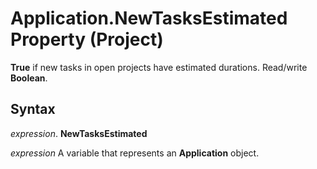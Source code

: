 
# Application.NewTasksEstimated Property (Project)

 **True** if new tasks in open projects have estimated durations. Read/write **Boolean**.


## Syntax

 _expression_. **NewTasksEstimated**

 _expression_ A variable that represents an **Application** object.

